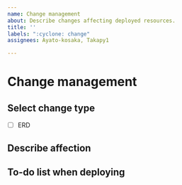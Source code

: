 ```yaml
---
name: Change management
about: Describe changes affecting deployed resources.
title: ''
labels: ":cyclone: change"
assignees: Ayato-kosaka, Takapy1

---
```


# Change management
## Select change type
 - [ ] ERD

## Describe affection

## To-do list when deploying
